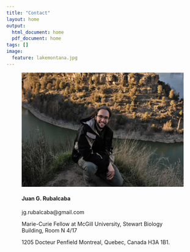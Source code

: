 ```yaml
---
title: "Contact"
layout: home
output:
  html_document: home
  pdf_document: home
tags: []
image:
  feature: lakemontana.jpg
---
```


<figure class = "third">
  <div align = "center"> 
    <img src="../images/jr.jpg" height="300px" width="500px"/>
  </div>
  <div align = "left"> 
    
  <h4> Juan G. Rubalcaba </h4> 
    <p> jg.rubalcaba@gmail.com  </p>
    <p> Marie-Curie Fellow at McGill University, 
    Stewart Biology Building, 
    Room N 4/17 </p>
    1205 Docteur Penfield
    Montreal, Quebec, Canada H3A 1B1.
  </div>
</figure>
